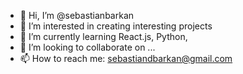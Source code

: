 - 👋 Hi, I’m @sebastianbarkan
- 👀 I’m interested in creating interesting projects
- 🌱 I’m currently learning React.js, Python,
- 💞️ I’m looking to collaborate on ...
- 📫 How to reach me: sebastiandbarkan@gmail.com

<!---
sebastianbarkan/sebastianbarkan is a ✨ special ✨ repository because its `README.md` (this file) appears on your GitHub profile.
You can click the Preview link to take a look at your changes.
--->

